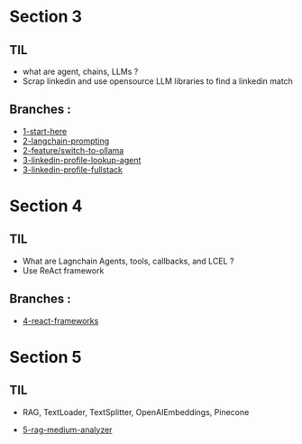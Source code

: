 # Section 3

## TIL

- what are agent, chains, LLMs ?
- Scrap linkedin and use opensource LLM libraries to find a linkedin match

## Branches :

- [1-start-here](https://github.com/Jun0S2/LangChain/tree/1-start-here)
- [2-langchain-prompting](https://github.com/Jun0S2/LangChain/tree/2-langchain-prompting)
- [2-feature/switch-to-ollama](https://github.com/Jun0S2/LangChain/tree/2-feature/switch-to-ollama)
- [3-linkedin-profile-lookup-agent](https://github.com/Jun0S2/LangChain/tree/3-linkedin-profile-lookup-agent)
- [3-linkedin-profile-fullstack](https://github.com/Jun0S2/LangChain/tree/3-linkedin-profile-fullstack)

# Section 4

## TIL

- What are Lagnchain Agents, tools, callbacks, and LCEL ?
- Use ReAct framework

## Branches :

- [4-react-frameworks](https://github.com/Jun0S2/LangChain/tree/4-react-frameworks)

# Section 5

## TIL

- RAG, TextLoader, TextSplitter, OpenAIEmbeddings, Pinecone

- [5-rag-medium-analyzer](https://github.com/Jun0S2/LangChain/tree/5-rag-medium-analyzer)
